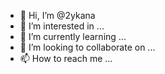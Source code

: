 - 👋 Hi, I’m @2ykana
- 👀 I’m interested in ...
- 🌱 I’m currently learning ...
- 💞️ I’m looking to collaborate on ...
- 📫 How to reach me ...

<!---
2ykana/2ykana is a ✨ special ✨ repository because its `README.md` (this file) appears on your GitHub profile.
You can click the Preview link to take a look at your changes.
--->
